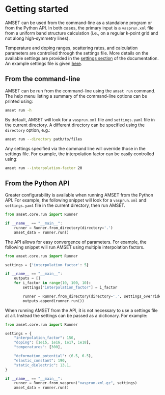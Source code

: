 # Getting started

AMSET can be used from the command-line as a standalone program or from the
Python API. In both cases, the primary input is a `vasprun.xml` file from a
uniform band structure calculation (i.e., on a regular k-point grid and not
along high-symmetry lines).

Temperature and doping ranges, scattering rates, and calculation
parameters are controlled through the settings file. More details on the
available settings are provided in the [settings section](settings.md) of the
documentation. An example settings file is given 
[here](https://github.com/hackingmaterials/amset/blob/master/examples/GaAs/settings.yaml).

## From the command-line

AMSET can be run from the command-line using the `amset run` command. The help
menu listing a summary of the command-line options can be printed using:


```bash
amset run -h
```

By default, AMSET will look for a `vasprun.xml` file and `settings.yaml`
file in the current directory. A different directory can be specified using
the `directory` option, e.g.:

```bash
amset run --directory path/to/files
```

Any settings specified via the command line will override those in the settings
file. For example, the interpolation factor can be easily controlled using:

```bash
amset run --interpolation-factor 20
```

## From the Python API

Greater configurability is available when running AMSET from the Python API.
For example, the following snippet will look for a `vasprun.xml` and
`settings.yaml` file in the current directory, then run AMSET.

```python
from amset.core.run import Runner

if __name__ == "__main__":
    runner = Runner.from_directory(directory='.')
    amset_data = runner.run()
```

The API allows for easy convergence of parameters. For example,
the following snippet will run AMSET using multiple interpolation factors.

```python
from amset.core.run import Runner

settings = {'interpolation_factor': 5}

if __name__ == "__main__":
    outputs = []
    for i_factor in range(10, 100, 10):
        settings["interpolation_factor"] = i_factor

        runner = Runner.from_directory(directory='.', settings_override=settings)
        outputs.append(runner.run())
```

When running AMSET from the API, it is not necessary to use a settings file
at all. Instead the settings can be passed as a dictionary. For example:

```python
from amset.core.run import Runner

settings = {
    "interpolation_factor": 150,
    "doping": [1e15, 1e16, 1e17, 1e18],
    "temperatures": [300],

    "deformation_potential": (6.5, 6.5),
    "elastic_constant": 190,
    "static_dielectric": 13.1,
}

if __name__ == "__main__":
    runner = Runner.from_vasprun("vasprun.xml.gz", settings)
    amset_data = runner.run()
```

